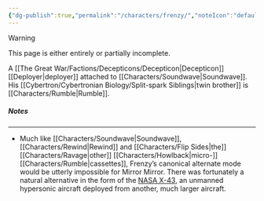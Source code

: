```yaml
---
{"dg-publish":true,"permalink":"/characters/frenzy/","noteIcon":"default"}
---
```

  
>[!warning] 
>This page is either entirely or partially incomplete. 

A [[The Great War/Factions/Decepticons/Decepticon\|Decepticon]] [[Deployer\|deployer]] attached to [[Characters/Soundwave\|Soundwave]]. His [[Cybertron/Cybertronian Biology/Split-spark Siblings\|twin brother]] is [[Characters/Rumble\|Rumble]].
##### Notes
---
- Much like [[Characters/Soundwave\|Soundwave]], [[Characters/Rewind\|Rewind]] and [[Characters/Flip Sides\|the]] [[Characters/Ravage\|other]] [[Characters/Howlback\|micro-]][[Characters/Rumble\|cassettes]], Frenzy’s canonical alternate mode would be utterly impossible for Mirror Mirror. There was fortunately a natural alternative in the form of the [NASA X-43](https://en.wikipedia.org/wiki/NASA_X-43), an unmanned hypersonic aircraft deployed from another, much larger aircraft. 